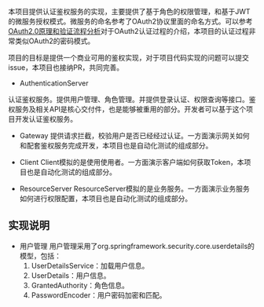 本项目提供认证鉴权服务的实现，主要提供了基于角色的权限管理，和基于JWT的微服务授权模式。微服务的命名参考了OAuth2协议里面的命名方式。可以参考[OAuth2.0原理和验证流程分析](https://www.jianshu.com/p/d74ce6ca0c33)对于OAuth2认证过程的介绍，本项目的认证过程非常类似OAuth2的密码模式。

项目的目标是提供一个商业可用的鉴权实现，对于项目代码实现的问题可以提交issue，本项目也接纳PR，共同完善。

* AuthenticationServer

认证鉴权服务。提供用户管理、角色管理。并提供登录认证、权限查询等接口。鉴权服务及相关API是核心交付件，也是能够被重用的部分。开发者可以基于这个项目开发认证鉴权服务。

* Gateway
提供请求拦截，校验用户是否已经经过认证。一方面演示网关如何和配套鉴权服务完成开发，本项目也是自动化测试的组成部分。

* Client
Client模拟的是使用使用者。一方面演示客户端如何获取Token，本项目也是自动化测试的组成部分。

* ResourceServer
ResourceServer模拟的是业务服务。一方面演示业务服务如何进行权限配置，本项目也是自动化测试的组成部分。


## 实现说明

* 用户管理
用户管理采用了org.springframework.security.core.userdetails的模型，包括：
  1. UserDetailsService：加载用户信息。
  2. UserDetails：用户信息。
  3. GrantedAuthority：角色信息。
  4. PasswordEncoder：用户密码加密和匹配。